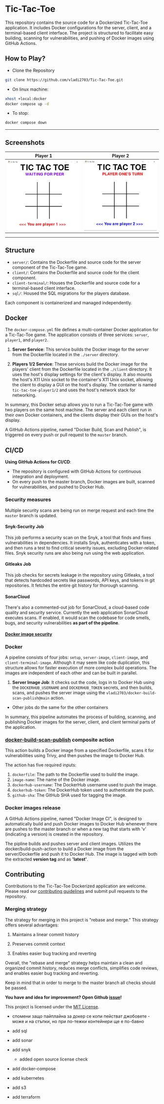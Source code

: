 # Tic-Tac-Toe

This repository contains the source code for a Dockerized Tic-Tac-Toe application. It includes Docker configurations for the server, client, and a terminal-based client interface. The project is structured to facilitate easy building, scanning for vulnerabilities, and pushing of Docker images using GitHub Actions.


## How to Play?

- Clone the Repository

```bash
git clone https://github.com/vladi2703/Tic-Tac-Toe.git
```

- On linux machine:

```bash
xhost +local:docker
docker compose up -d
```

- To stop:

```bash
docker compose down
```

---

## Screenshots

|            Player 1             |            Player 2             |
| :-----------------------------: | :-----------------------------: |
| ![Player 1](images/Player1.png) | ![Player 2](images/Player2.png) |

---

## Structure

- `server/`: Contains the Dockerfile and source code for the server component of the Tic-Tac-Toe game.
- `client/`: Contains the Dockerfile and source code for the client component.
- `client-terminal/`: Houses the Dockerfile and source code for a terminal-based client interface.
- `sql/`: Housed the SQL migrations for the players database.

Each component is containerized and managed independently.

## Docker

The `docker-compose.yml` file defines a multi-container Docker application for a Tic-Tac-Toe game. The application consists of three services: `server`, `player1`, and `player2`.

1. **Server Service**: This service builds the Docker image for the server from the Dockerfile located in the `./server` directory. 

2. **Players 1/2 Service**: These services build the Docker image for the players' client from the Dockerfile located in the `./client` directory. It uses the host's display settings for the client's display. It also mounts the host's X11 Unix socket to the container's X11 Unix socket, allowing the client to display a GUI on the host's display. The container is named `tic-tac-toe-player1/2` and uses the host's network stack for networking.

In summary, this Docker setup allows you to run a Tic-Tac-Toe game with two players on the same host machine. The server and each client run in their own Docker containers, and the clients display their GUIs on the host's display.

A GitHub Actions pipeline, named "Docker Build, Scan and Publish", is triggered on every push or pull request to the `master` branch. 

## CI/CD

**Using GitHub Actions for CI/CD**:

- The repository is configured with GitHub Actions for continuous integration and deployment.
- On every push to the master branch, Docker images are built, scanned for vulnerabilities, and pushed to Docker Hub.

### Security measures

Multiple security scans are being run on merge request and each time the `master` branch is updated.

#### Snyk-Security Job

 This job performs a security scan on the Snyk, a tool that finds and fixes vulnerabilities in dependencies. It installs Snyk, authenticates with a token, and then runs a test to find critical severity issues, excluding Docker-related files. Snyk security runs are also being run using the web application. 

#### Gitleaks Job 

This job checks for secrets leakage in the repository using Gitleaks, a tool that detects hardcoded secrets like passwords, API keys, and tokens in git repositories. It fetches the entire git history for thorough scanning.

#### SonarCloud

There's also a commented-out job for SonarCloud, a cloud-based code quality and security service. Currently the web application SonarCloud executes scans. If enabled, it would scan the codebase for code smells, bugs, and security vulnerabilities **as part of the pipeline**.

#### [Docker image security](#docker-build-scan-publish-composite-action) 

### Docker


A pipeline consists of four jobs: `setup`, `server-image`, `client-image`, and `client-terminal-image`. Although it may seem like code duplication, this structure allows for faster execution of more complex build operations. The images are independent of each other and can be built in parallel.


1. **Server Image Job**: It checks out the code, logs in to Docker Hub using the `DOCKERHUB_USERNAME` and `DOCKERHUB_TOKEN` secrets, and then builds, scans, and pushes the server image using the `vladi2703/docker-build-scan-publish@main` action.

- Other jobs do the same for the other containers

In summary, this pipeline automates the process of building, scanning, and publishing Docker images for the server, client, and client terminal parts of the application.

### [docker-build-scan-publish](https://github.com/vladi2703/docker-build-scan-publish) composite action

This action builds a Docker image from a specified Dockerfile, scans it for vulnerabilities using Trivy, and then pushes the image to Docker Hub.

The action has five required inputs:

1. `dockerfile`: The path to the Dockerfile used to build the image.
2. `image-name`: The name of the Docker image.
3. `dockerhub-username`: The DockerHub username used to push the image.
4. `dockerhub-token`: The DockerHub token used to authenticate the push.
5. `github-sha`: The GitHub SHA used for tagging the image.

### Docker images release 

A GitHub Actions pipeline, named "Docker Image CI", is designed to automatically build and push Docker images to Docker Hub whenever there are pushes to the master branch or when a new tag that starts with 'v' (indicating a version) is created in the repository. 

The pipline builds and pushes server and client images.  Utilizes the docker/build-push-action to build a Docker image from the server/Dockerfile and push it to Docker Hub. The image is tagged with both the extracted **version tag** and as **'latest'**.


## Contributing

Contributions to the Tic-Tac-Toe Dockerized application are welcome. Please read our [contributing guidelines](CODESTYLE.md) and submit pull requests to the repository.  

### Merging strategy

The strategy for merging in this project is "rebase and merge." This strategy offers several advantages:

1. Maintains a linear commit history

2. Preserves commit context

3. Enables easier bug tracking and reverting

Overall, the "rebase and merge" strategy helps maintain a clean and organized commit history, reduces merge conflicts, simplifies code reviews, and enables easier bug tracking and reverting.

Keep in mind that in order to merge to the master branch all checks should be passed.

**You have and idea for improvement? Open Github [issue](https://github.com/vladi2703/Tic-Tac-Toe/issues)!**


This project is licensed under the [MIT License](LICENSE).

- спомени защо пайплайна за докер се копи пействат джобовете - може и на стъпки, но при по-тежки контейнери ще е по-бавно

- add sql
- add sonar
- add snyk
  - added open source license check
- add docker-compose
- add kubernetes
- add s3
- add terraform
